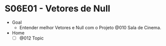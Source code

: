 # S06E01 - Vetores de Null
- Goal
    - Entender melhor Vetores e Null com o Projeto @010 Sala de Cinema.
- Home
    - [ ] @012 Topic
